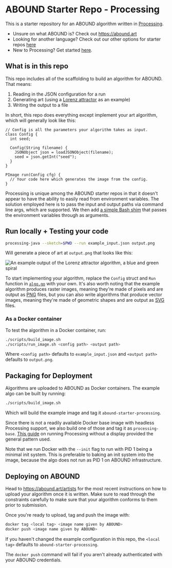 # ABOUND Starter Repo - Processing

This is a starter repository for an ABOUND algorithm written in [Processing](https://processing.org/).

* Unsure on what ABOUND is? Check out https://abound.art
* Looking for another language? Check out our other options for starter repos [here](https://abound.art/artists)
* New to Processing? Get started [here](https://processing.org/tutorials/gettingstarted).

## What is in this repo

This repo includes all of the scaffolding to build an algorithm for ABOUND. That means:

1. Reading in the JSON configuration for a run
2. Generating art (using a [Lorenz attractor](https://en.wikipedia.org/wiki/Lorenz_system) as an example)
3. Writing the output to a file

In short, this repo does everything except implement your art algorithm, which
will generally look like this:

```processing
// Config is all the parameters your algorithm takes as input.
class Config {
  int seed;

  Config(String filename) {
    JSONObject json = loadJSONObject(filename);
    seed = json.getInt("seed");
  }
}

PImage run(Config cfg) {
  // Your code here which generates the image from the config.
}
```
 
Processing is unique among the ABOUND starter repos in that it doesn't appear
to have the ability to easily read from environment variables. The solution
employed here is to pass the input and output paths via command line args,
which are supported. We then add [a simple Bash shim](/shim.sh) that passes the
environment variables through as arguments.

## Run locally + Testing your code

```bash
processing-java --sketch=$PWD --run example_input.json output.png
```

Will generate a piece of art at `output.png` that looks like this:

![An example output of the Lorenz attractor algorithm, a blue and green spiral](/example_output.png)

To start implementing your algorithm, replace the `Config` struct and `Run`
function in [`algo.go`](/algo/algo.go) with your own. It's also worth noting
that the example algorithm produces raster images, meaning they're made of
pixels and are output as [PNG](https://en.wikipedia.org/wiki/PNG) files, but
you can also write algorithms that produce vector images, meaning they're made
of geometric shapes and are output as
[SVG](https://en.wikipedia.org/wiki/SVG) files.

### As a Docker container

To test the algorithm in a Docker container, run:

```bash
./scripts/build_image.sh
./scripts/run_image.sh <config path> <output path>
```

Where `<config path>` defaults to `example_input.json` and `<output path>`
defaults to `output.png`.

## Packaging for Deployment

Algorithms are uploaded to ABOUND as Docker containers. The example algo can be
built by running:

```bash
./scripts/build_image.sh
```

Which will build the example image and tag it `abound-starter-processing`.

Since there is not a readily available Docker base image with headless
Processing support, we also build one of those and tag it as `processing-base`.
[This guide](https://github.com/processing/processing/wiki/Running-without-a-Display)
on running Processing without a display provided the general pattern used.

Note that we run Docker with the `--init` flag to run with PID 1 being a
minimal init system. This is preferable to baking an init system into the
image, because the algo does not run as PID 1 on ABOUND infrastructure.

## Deploying on ABOUND 

Head to https://abound.art/artists for the most recent instructions on how to upload
your algorithm once it is written. Make sure to read through the constraints carefully
to make sure that your algorithm conforms to them prior to submission.

Once you're ready to upload, tag and push the image with:

```bash
docker tag <local tag> <image name given by ABOUND>
docker push <image name given by ABOUND>
```

If you haven't changed the example configuration in this repo, the `<local
tag>` defaults to `abound-starter-processing`.

The `docker push` command will fail if you aren't already authenticated with
your ABOUND credentials.
